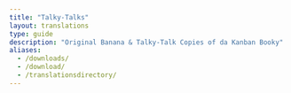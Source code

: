 ```yaml
---
title: "Talky-Talks"
layout: translations
type: guide
description: "Original Banana & Talky-Talk Copies of da Kanban Booky"
aliases:
  - /downloads/
  - /download/
  - /translationsdirectory/
---
```

